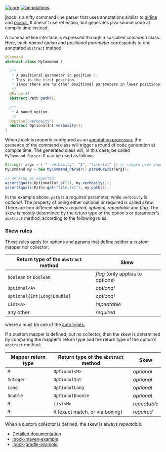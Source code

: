 [![core](https://maven-badges.herokuapp.com/maven-central/com.github.h908714124/jbock/badge.svg?style=plastic&subject=jbock)](https://maven-badges.herokuapp.com/maven-central/com.github.h908714124/jbock)
[![annotations](https://maven-badges.herokuapp.com/maven-central/com.github.h908714124/jbock-annotations/badge.svg?color=red&style=plastic&subject=jbock-annotations)](https://maven-badges.herokuapp.com/maven-central/com.github.h908714124/jbock-annotations)

jbock is a nifty command line parser that uses annotations similar to
[airline](https://github.com/airlift/airline) and
[picocli.](https://github.com/remkop/picocli)
It doesn't use reflection, but generates java source code at compile time instead.

A command line interface is expressed through a so-called *command* class.
Here, each *named option* and *positional parameter* corresponds to one annotated `abstract` method.

````java
@Command
abstract class MyCommand {

  /**
   * A positional parameter in position 1.
   * This is the first position,
   * since there are no other positional parameters in lower positions.
   */
  @Param(1)
  abstract Path path();

  /**
   * A named option.
   */
  @Option("verbosity")
  abstract OptionalInt verbosity();
}
````

When jbock is properly configured as an
[annotation processor](https://stackoverflow.com/questions/2146104/what-is-annotation-processing-in-java), the presence of the command class
will trigger a round of code generation at compile time.
The generated class will, in this case, be called
`MyCommand_Parser`. It can be used as follows:

````java
String[] args = { "--verbosity", "2", "file.txt" }; // sample psvm input
MyCommand my = new MyCommand_Parser().parseOrExit(args);

// Working as expected!
assertEquals(OptionalInt.of(2), my.verbosity());
assertEquals(Paths.get("file.txt"), my.path());
````

In the example above, `path` is a *required* parameter,
while `verbosity` is *optional*.
The property of being either optional or required is called *skew*.
There are four different skews:
*required*, *optional*, *repeatable* and *flag*.
The skew is mostly
determined by the return type of the option's or parameter's `abstract` method,
according to the following rules.

### Skew rules

These rules apply for options and params that
define neither a custom mapper nor collector:

Return type of the `abstract` method  | Skew
------------------------------------- | --------------------------------
`boolean` or `Boolean`                | *flag* (only applies to options)
`Optional<A>`                         | *optional*
<code>Optional{Int&#124;Long&#124;Double}</code> | *optional*
`List<A>`                             | *repeatable*
any other                             | *required*

where `A` must be one of the
[auto types.](https://github.com/h908714124/jbock-docgen/blob/master/src/main/java/com/example/hello/JbockAutoTypes.java)

If a custom mapper is defined, but no collector,
then the skew is determined by comparing the mapper's return type
and the return type of the option's `abstract` method:

Mapper return type      | Return type of the `abstract` method | Skew
----------------------- | ------------------------------------ | ------------
`M`                     | `Optional<M>`                        | *optional*
`Integer`               | `OptionalInt`                        | *optional*
`Long`                  | `OptionalLong`                       | *optional*
`Double`                | `OptionalDouble`                     | *optional*
`M`                     | `List<M>`                            | *repeatable*
`M`                     | `M` (exact match, or via boxing)     | *required*

When a custom collector is defined, the skew is always *repeatable*.

* [Detailed documentation](https://github.com/h908714124/jbock/blob/master/SPAGHETTI.md)
* [jbock-maven-example](https://github.com/h908714124/jbock-maven-example)
* [jbock-gradle-example](https://github.com/h908714124/jbock-gradle-example)

